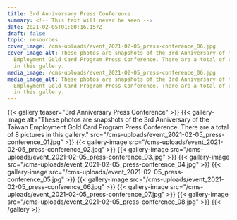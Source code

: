 ```yaml
---
title: 3rd Anniversary Press Conference
summary: <!-- This text will never be seen -->
date: 2021-02-05T01:00:16.157Z
draft: false
topic: resources
cover_image: /cms-uploads/event_2021-02-05_press-conference_06.jpg
cover_image_alt: These photos are snapshots of the 3rd Anniversary of the Taiwan
  Employment Gold Card Program Press Conference. There are a total of 8 pictures
  in this gallery.
media_image: /cms-uploads/event_2021-02-05_press-conference_06.jpg
media_image_alt: These photos are snapshots of the 3rd Anniversary of the Taiwan
  Employment Gold Card Program Press Conference. There are a total of 8 pictures
  in this gallery.
---
```

{{< gallery teaser="3rd Anniversary Press Conference" >}}
{{< gallery-image alt="These photos are snapshots of the 3rd Anniversary of the Taiwan Employment Gold Card Program Press Conference. There are a total of 8 pictures in this gallery." src="/cms-uploads/event_2021-02-05_press-conference_01.jpg" >}}
{{< gallery-image src="/cms-uploads/event_2021-02-05_press-conference_02.jpg" >}}
{{< gallery-image src="/cms-uploads/event_2021-02-05_press-conference_03.jpg" >}}
{{< gallery-image src="/cms-uploads/event_2021-02-05_press-conference_04.jpg" >}}
{{< gallery-image src="/cms-uploads/event_2021-02-05_press-conference_05.jpg" >}}
{{< gallery-image src="/cms-uploads/event_2021-02-05_press-conference_06.jpg" >}}
{{< gallery-image src="/cms-uploads/event_2021-02-05_press-conference_07.jpg" >}}
{{< gallery-image src="/cms-uploads/event_2021-02-05_press-conference_08.jpg" >}}
{{< /gallery >}}